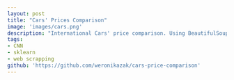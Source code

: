 ```yaml
---
layout: post
title: "Cars' Prices Comparison"
image: 'images/cars.png'
description: "International Cars' price comparison. Using BeautifulSoup, Sklearn and Matplotlib."
tags:
- CNN
- sklearn
- web scrapping
github: 'https://github.com/weronikazak/cars-price-comparison'
---
```

